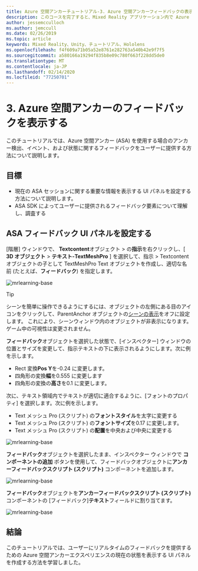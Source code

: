 ```yaml
---
title: Azure 空間アンカーチュートリアル-3. Azure 空間アンカーフィードバックの表示
description: このコースを完了すると、Mixed Reality アプリケーション内で Azure 顔認識を実装する方法を学習することができます。
author: jessemcculloch
ms.author: jemccull
ms.date: 02/26/2019
ms.topic: article
keywords: Mixed Reality、Unity、チュートリアル、Hololens
ms.openlocfilehash: f4f609a71b05a52e8761e282763a540b42e9f7f5
ms.sourcegitcommit: a580166a19294f835b8e09c780f663f228dd5de0
ms.translationtype: MT
ms.contentlocale: ja-JP
ms.lasthandoff: 02/14/2020
ms.locfileid: "77250701"
---
```

# <a name="3-displaying-azure-spatial-anchor-feedback"></a>3. Azure 空間アンカーのフィードバックを表示する

このチュートリアルでは、Azure 空間アンカー (ASA) を使用する場合のアンカー検出、イベント、および状態に関するフィードバックをユーザーに提供する方法について説明します。

## <a name="objectives"></a>目標

* 現在の ASA セッションに関する重要な情報を表示する UI パネルを設定する方法について説明します。
* ASA SDK によってユーザーに提供されるフィードバック要素について理解し、調査する

## <a name="set-up-asa-feedback-ui-panel"></a>ASA フィードバック UI パネルを設定する

[階層] ウィンドウで、 **Textcontent**オブジェクト > の**指示**を右クリックし、[ **3D オブジェクト** > **テキスト-TextMeshPro** ] を選択して、指示 > Textcontent オブジェクトの子として TextMeshPro Text オブジェクトを作成し、適切な名前 (たとえば、**フィードバック**) を指定します。

![mrlearning-base](images/mrlearning-asa/tutorial3-section1-step1-1.png)

> [!TIP]
> シーンを簡単に操作できるようにするには、オブジェクトの左側にある目のアイコンをクリックして、ParentAnchor オブジェクトの<a href="https://docs.unity3d.com/Manual/SceneVisibility.html" target="_blank">シーンの表示</a>をオフに設定します。 これにより、シーンウィンドウ内のオブジェクトが非表示になります。ゲーム中の可視性は変更されません。

**フィードバック**オブジェクトを選択した状態で、[インスペクター] ウィンドウの位置とサイズを変更して、指示テキストの下に表示されるようにします。次に例を示します。

* Rect 変換**Pos Y**を-0.24 に変更します。
* 四角形の変換**幅**を0.555 に変更します
* 四角形の変換の**高さ**を0.1 に変更します。

次に、テキスト領域内でテキストが適切に適合するように、[フォントのプロパティ] を選択します。次に例を示します。

* Text メッシュ Pro (スクリプト) の**フォントスタイル**を太字に変更する
* Text メッシュ Pro (スクリプト) の**フォントサイズ**を0.17 に変更します。
* Text メッシュ Pro (スクリプト) の**配置**を中央および中央に変更する

![mrlearning-base](images/mrlearning-asa/tutorial3-section1-step1-2.png)

**フィードバック**オブジェクトを選択したまま、インスペクター ウィンドウで **コンポーネントの追加** ボタンを使用して、フィードバックオブジェクトに**アンカーフィードバックスクリプト (スクリプト)** コンポーネントを追加します。

![mrlearning-base](images/mrlearning-asa/tutorial3-section1-step1-3.png)

**フィードバック**オブジェクトを**アンカーフィードバックスクリプト (スクリプト)** コンポーネントの [フィードバック]**テキスト**フィールドに割り当てます。

![mrlearning-base](images/mrlearning-asa/tutorial3-section1-step1-4.png)

## <a name="congratulations"></a>結論

このチュートリアルでは、ユーザーにリアルタイムのフィードバックを提供するための Azure 空間アンカーエクスペリエンスの現在の状態を表示する UI パネルを作成する方法を学習しました。
